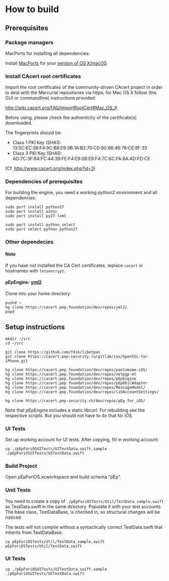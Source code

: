 # How to build

## Prerequisites

### Package managers

MacPorts for installing all dependencies:

Install [MacPorts](https://www.macports.org/) for your
[version of OS X/macOS](https://www.macports.org/install.php).

### Install CAcert root certificates

Import the root certificates of the community-driven CAcert project
in order to deal with the Mercurial repositories via https; for Mac
OS X follow (the GUI or commandline) instructions provided:

http://wiki.cacert.org/FAQ/ImportRootCert#Mac_OS_X

Before using, please check the authenticity of the certificate(s)
downloaded.

The fingerprints should be:

* Class 1 PKI Key (SHA1): 13:5C:EC:36:F4:9C:B8:E9:3B:1A:B2:70:CD:80:88:46:76:CE:8F:33 
* Class 3 PKI Key (SHA1): AD:7C:3F:64:FC:44:39:FE:F4:E9:0B:E8:F4:7C:6C:FA:8A:AD:FD:CE

(Cf. http://www.cacert.org/index.php?id=3)

### Dependencies of prerequisites

For building the engine, you need a working python2 environment
and all dependencies:

```
sudo port install python27
sudo port install asn1c
sudo port install py27-lxml

sudo port install python_select
sudo port select python python27
```

### Other dependecies

#### Note

If you have not installed the CA Cert certificates, replace `cacert` in hostnames
with `letsencrypt`.

#### pEpEngine: [yml2](https://fdik.org/yml/toolchain)

Clone into your home directory:

```
pushd ~
hg clone https://cacert.pep.foundation/dev/repos/yml2/
popd
```

## Setup instructions

```
mkdir ~/src
cd ~/src

git clone https://github.com/fdik/libetpan
git clone https://cacert.pep-security.lu/gitlab/ios/OpenSSL-for-iPhone.git

hg clone https://cacert.pep.foundation/dev/repos/pantomime-iOS/
hg clone https://cacert.pep.foundation/dev/repos/netpgp-et
hg clone https://cacert.pep.foundation/dev/repos/pEpEngine
hg clone https://cacert.pep.foundation/dev/repos/pEpObjCAdapter
hg clone https://cacert.pep.foundation/dev/repos/MessageModel/
hg clone https://cacert.pep.foundation/dev/repos/libAccountSettings/

hg clone https://cacert.pep-security.ch/dev/repos/pEp_for_iOS/
```

Note that pEpEngine includes a static libcurl. For
rebuilding see the respective scripts. But you should not have to do that for iOS.

### UI Tests

Set up working account for UI tests. After copying, fill in working account:

```
cp ./pEpForiOSUITests/UITestData.swift.sample ./pEpForiOSUITests/UITestData.swift
```
### Build Project

Open pEpForiOS.xcworkspace and build schema "pEp".

### Unit Tests

You need to create a copy of `./pEpForiOSTests/Util/TestData_sample.swift` as TestData.swift
in the same directory. Populate it with your test accounts. The base class, TestDataBase, is checked in,
so structural changes will be noticed

The tests will not compile without a syntactically correct TestData.swift that inherits from TestDataBase.

```
cp pEpForiOSTests/Util/TestData_sample.swift pEpForiOSTests/Util/TestData.swift
```

### UI Tests

```
cp ./pEpForiOSUITests/UITestData.swift.sample ./pEpForiOSUITests/UITestData.swift
```
